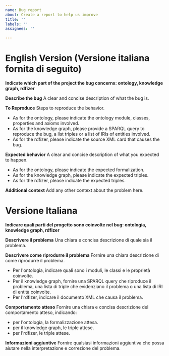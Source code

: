 ```yaml
---
name: Bug report
about: Create a report to help us improve
title: ''
labels: ''
assignees: ''

---
```


# English Version (Versione italiana fornita di seguito)

**Indicate which part of the project the bug concerns: ontology, knowledge graph, rdfizer**

**Describe the bug**
A clear and concise description of what the bug is. 

**To Reproduce**
Steps to reproduce the behavior.
- As for the ontology, please indicate the ontology module, classes, properties and axioms involved.
- As for the knowledge graph, please provide a SPARQL query to reproduce the bug, a list triples or a list of IRIs of entities involved.
- As for the rdfizer, please indicate the source XML card that causes the bug.

**Expected behavior**
A clear and concise description of what you expected to happen.
- As for the ontology, please indicate the expected formalization.
- As for the knowledge graph, please indicate the expected triples.
- As for the rdfizer, please indicate the expected triples.

**Additional context**
Add any other context about the problem here.

# Versione Italiana

**Indicare quali parti del progetto sono coinvolte nel bug: ontologia, knowledge graph, rdfizer**

**Descrivere il problema**
Una chiara e concisa descrizione di quale sia il problema.

**Descrivere come riprodurre il problema**
Fornire una chiara descrizione di come riprodurre il problema.
- Per l'ontologia, indicare quali sono i moduli, le classi e le proprietà coinvolte.
- Per il knowledge graph, fornire una SPARQL query che riproduce il problema, una lista di triple che evidenziano il problema o una lista di IRI di entità coinvolte.
- Per l'rdfizer, indicare il documento XML che causa il problema.

**Comportamento atteso**
Fornire una chiara e concisa descrizione del comportamento atteso, indicando:
- per l'ontologia, la formalizzazione attesa.
- per il knowledge graph, le triple attese.
- per l'rdfizer, le triple attese.

**Informazioni aggiuntive**
Fornire qualsiasi informazioni aggiuntiva che possa aiutare nella interpretazione e correzione del problema.
